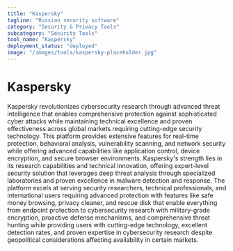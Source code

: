 ```yaml
---
title: "Kaspersky"
tagline: "Russian security software"
category: "Security & Privacy Tools"
subcategory: "Security Tools"
tool_name: "Kaspersky"
deployment_status: "deployed"
image: "/images/tools/kaspersky-placeholder.jpg"
---
```


# Kaspersky

Kaspersky revolutionizes cybersecurity research through advanced threat intelligence that enables comprehensive protection against sophisticated cyber attacks while maintaining technical excellence and proven effectiveness across global markets requiring cutting-edge security technology. This platform provides extensive features for real-time protection, behavioral analysis, vulnerability scanning, and network security while offering advanced capabilities like application control, device encryption, and secure browser environments. Kaspersky's strength lies in its research capabilities and technical innovation, offering expert-level security solution that leverages deep threat analysis through specialized laboratories and proven excellence in malware detection and response. The platform excels at serving security researchers, technical professionals, and international users requiring advanced protection with features like safe money browsing, privacy cleaner, and rescue disk that enable everything from endpoint protection to cybersecurity research with military-grade encryption, proactive defense mechanisms, and comprehensive threat hunting while providing users with cutting-edge technology, excellent detection rates, and proven expertise in cybersecurity research despite geopolitical considerations affecting availability in certain markets.
